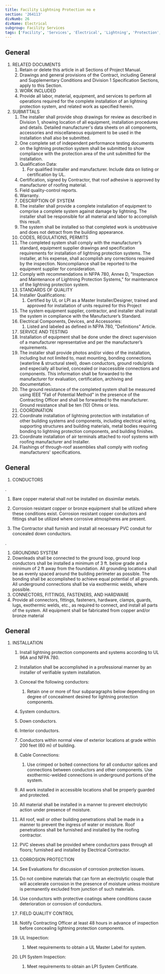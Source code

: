 ```yaml
---
title: Facility Lightning Protection no e
section: '264113'
divNumb: 26
divName: Electrical
subgroup: Facility Services
tags: ['Facility', 'Services', 'Electrical', 'Lightning', 'Protection', 'no', 'e']
---
```


## General

1. RELATED DOCUMENTS
   1. Retain or delete this article in all Sections of Project Manual.
   1. Drawings and general provisions of the Contract, including General and Supplementary Conditions and Division 1 Specification Sections, apply to this Section.
   1. WORK INCLUDED
   1. Provide all labor, material, equipment, and services to perform all operations required for the complete installation of an lightning protection system, and related work as specified herein.
1. SUBMITTALS
   1. The installer shall provide shop drawings for review as described in Division 1, showing location of all equipment, installation procedures and details. Detailed manufacturer's data sheets on all components, accessories and miscellaneous equipment to be used in the installation shall also be submitted.
   1. One complete set of independent performance testing documents on the lightning protection system shall be submitted to show compliance with the protection area of the unit submitted for the installation.
   1. Qualification Data:
      1. For qualified Installer and manufacturer. Include data on listing or certification by UL.
   1. Certification, signed by Contractor, that roof adhesive is approved by manufacturer of roofing material.
   1. Field quality-control reports.
   1. Warranty.
   1. DESCRIPTION OF SYSTEM 
   1. The installer shall provide a complete installation of equipment to comprise a complete system against damage by lightning. The installer shall be responsible for all material and labor to accomplish this result. 
   1. The system shall be installed so that completed work is unobtrusive and does not detract from the building appearance.
   1. CODES, REGULATIONS, PERMITS 
   1. The completed system shall comply with the manufacturer’s standard, equipment supplier drawings and specification requirements for installation of lightning protection systems. The installer, at his expense, shall accomplish any corrections required by the inspection. Noncompliance shall be reported to the equipment supplier for consideration.
   1. Comply with recommendations in NFPA 780, Annex D, "Inspection and Maintenance of Lightning Protection Systems," for maintenance of the lightning protection system.
   1. STANDARDS OF QUALITY 
   1. Installer Qualifications:
      1. Certified by UL or LPI as a Master Installer/Designer, trained and approved for installation of units required for this Project
   1. The system equipment supplier, contractor, and installer shall install the system in compliance with the Manufacturer’s Standard. 
   1. Electrical Components, Devices, and Accessories:
      1. Listed and labeled as defined in NFPA 780, "Definitions" Article.
   1. SERVICE AND TESTING 
   1. Installation of equipment shall be done under the direct supervision of a manufacturer representative and per the manufacturer’s requirements.
   1. The installer shall provide photos and/or video of the installation, including but not limited to, mast mounting, bonding connections (waterline & structural steel), down conductors, ground rods/grids and especially all buried, concealed or inaccessible connections and components. This information shall be forwarded to the manufacturer for evaluation, certification, archiving and documentation.
   1. The ground resistance of the completed system shall be measured using IEEE "Fall of Potential Method" in the presence of the Contracting Officer and shall be forwarded to the manufacturer. Ground resistance shall be ten (10) Ohms or less. 
   1. COORDINATION
   1. Coordinate installation of lightning protection with installation of other building systems and components, including electrical wiring, supporting structures and building materials, metal bodies requiring bonding to lightning protection components, and building finishes.
   1. Coordinate installation of air terminals attached to roof systems with roofing manufacturer and Installer.
   1. Flashings of through-roof assemblies shall comply with roofing manufacturers' specifications.

## General

   1. CONDUCTORS

 . 
   1. Bare copper material shall not be installed on dissimilar metals.
   1. Corrosion resistant copper or bronze equipment shall be utilized where these conditions exist. Corrosion resistant copper conductors and fittings shall be utilized where corrosive atmospheres are present. 

   1. The Contractor shall furnish and install all necessary PVC conduit for concealed down conductors.


 . 
   1. GROUNDING SYSTEM
   1. Downleads shall be connected to the ground loop, ground loop conductors shall be installed a minimum of 3 ft. below grade and a minimum of 2 ft away from the foundation. All grounding locations shall be as evenly spaced around the building perimeter as possible. The bonding shall be accomplished to achieve equal potential of all grounds. All underground connections shall be via exothermic welds, where possible.
   1. CONNECTORS, FITTINGS, FASTENERS, AND HARDWARE 
   1. Provide all connectors, fittings, fasteners, hardware, clamps, guards, lugs, exothermic welds, etc., as required to connect, and install all parts of the system. All equipment shall be fabricated from copper and/or bronze material

## General

1. INSTALLATION
   1. Install lightning protection components and systems according to UL 96A and NFPA 780.

   1. Installation shall be accomplished in a professional manner by an installer of verifiable system installation. 
   1. Conceal the following conductors:
      1. Retain one or more of four subparagraphs below depending on degree of concealment desired for lightning protection components. 
   1. System conductors.
   1. Down conductors.
   1. Interior conductors.
   1. Conductors within normal view of exterior locations at grade within 200 feet (60 m) of building.
   1. Cable Connections:
      1. Use crimped or bolted connections for all conductor splices and connections between conductors and other components. Use exothermic-welded connections in underground portions of the system.
   1. All work installed in accessible locations shall be properly guarded and protected. 
   1. All material shall be installed in a manner to prevent electrolytic action under presence of moisture. 
   1. All roof, wall or other building penetrations shall be made in a manner to prevent the ingress of water or moisture. Roof penetrations shall be furnished and installed by the roofing contractor. 
   1. PVC sleeves shall be provided where conductors pass through all floors; furnished and installed by Electrical Contractor. 
   1. CORROSION PROTECTION
   1. See Evaluations for discussion of corrosion protection issues.
   1. Do not combine materials that can form an electrolytic couple that will accelerate corrosion in the presence of moisture unless moisture is permanently excluded from junction of such materials.
   1. Use conductors with protective coatings where conditions cause deterioration or corrosion of conductors.
   1. FIELD QUALITY CONTROL
   1. Notify Contracting Officer at least 48 hours in advance of inspection before concealing lightning protection components.
   1. UL Inspection:
      1. Meet requirements to obtain a UL Master Label for system.
   1. LPI System Inspection:
      1. Meet requirements to obtain an LPI System Certificate.

